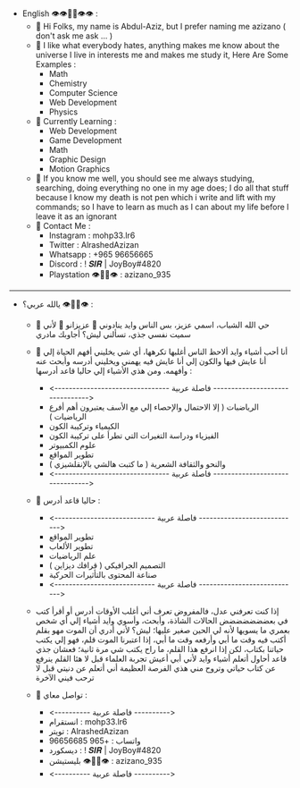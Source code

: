 - English 👁👁👃🏻👁👁 :
  - 🔭 Hi Folks, my name is Abdul-Aziz, but I prefer naming me azizano ( don't ask me ask ... )
  - 🌱 I like what everybody hates, anything makes me know about the universe I live in interests me and makes me study it, Here Are Some Examples :
      - Math 
      - Chemistry 
      - Computer Science 
      - Web Development 
      - Physics
  - 👯 Currently Learning : 
      - Web Development 
      - Game Development 
      - Math 
      - Graphic Design
      - Motion Graphics
  - 🤔 If you know me well, you should see me always studying, searching, doing everything no one in my age does; I do all that stuff because I know my death is not pen which i write and lift with my commands; so I have to learn as much as I can about my life before I leave it as an ignorant
  - 💬 Contact Me : 
      - Instagram : mohp33.lr6 
      - Twitter : AlrashedAzizan 
      - Whatsapp : +965 96656665 
      - Discord : ! 𝑺𝑰𝑹 | JoyBoy#4820 
      - Playstation 👁👃🏻👁 : azizano_935
---------------------------------
- يالله عربي؟ 👁👃🏻👁 :
  - 🔭 حي الله الشباب، اسمي عزيز، بس الناس وايد ينادوني 🌟 عزيزانو 🌟 لأني سميت نفسي جذي، تسألني ليش؟ أجاوبك مادري 
  - 🌱 أنا أحب أشياء وايد ألاحظ الناس أغلبها تكرهها، أي شي يخليني أفهم الحياة إلي أنا عايش فيها والكون إلي أنا عايش فيه يهمني ويخليني أدرسه وأبحث عنه وأفهمه. ومن هذي الأشياء إلي حاليا قاعد أدرسها :
    - <-------------------------------- فاصلة عربية -------------------------------->
    - الرياضبات ( إلا الاحتمال والإحصاء إلي مع الأسف يعتبرون أهم أفرع الرياضيات )
    - الكيمياء وتركيبة الكون 
    - الفيزياء ودراسة التغيرات التي تطرأ على تركيبة الكون 
    - علوم الكمبيوتر
    - تطوير المواقع
    - والنحو والثقافة الشعرية ( ما كتبت هالشي بالإنقلشيزي )
    - <-------------------------------- فاصلة عربية -------------------------------->
  - 👯 حاليا قاعد أدرس :
    - <---------------------------- فاصلة عربية ---------------------------->
    - تطوير المواقع
    - تطوير الألعاب 
    - علم الرياضيات 
    - التصميم الجرافيكي ( قرافك ديزاين )
    - صناعة المحتوى بالتأثيرات الحركية
    - <---------------------------- فاصلة عربية ---------------------------->

  - إذا كنت تعرفني عدل، فالمفروض تعرف أني أغلب الأوقات أدرس أو أقرأ كتب في بعضضضضضضض الحالات الشاذة، وأبحث، وأسوي وايد أشياء إلي أي شخص بعمري ما يسويها لأنه لي الحين صغير عليها؛ ليش؟ لأني أدري أن الموت مهو بقلم أكتب فيه وقت ما أبي وأرفعه وقت ما أبي، إذا اعتبرنا الموت قلم، فهو إلي يكتب حياتنا بكتاب، لكن إذا انرفع هذا القلم، ما راح يكتب شي مرة ثانية؛ فعشان جذي قاعد أحاول أتعلم أشياء وايد لأني أبي أعيش تجربة العلماء قبل لا هئا القلم ينرفع عن كتاب حياتي وتروح مني هذي الفرصة العظيمة أني أتعلم عن دنيتي قبل لا ترحب فيني الآخرة
  - 💬 تواصل معاي :
    - <---------- فاصلة عربية ---------->
    -  انستقرام : mohp33.lr6
    -   تويتر   : AlrashedAzizan
    -   واتساب  : +965 96656685
    -   ديسكورد   : ! 𝑺𝑰𝑹 | JoyBoy#4820
    -   بليستيشن 👁👃🏻👁 : azizano_935
    - <---------- فاصلة عربية ---------->

